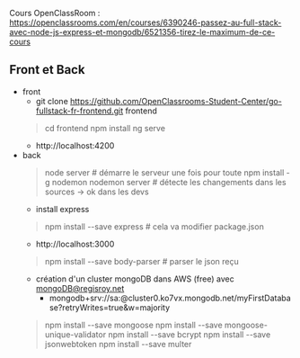 Cours OpenClassRoom : https://openclassrooms.com/en/courses/6390246-passez-au-full-stack-avec-node-js-express-et-mongodb/6521356-tirez-le-maximum-de-ce-cours
## Front et Back
- front
  - git clone https://github.com/OpenClassrooms-Student-Center/go-fullstack-fr-frontend.git frontend
  > cd frontend
  > npm install
  > ng serve
  - http://localhost:4200
- back
  > node server               # démarre le serveur une fois pour toute
  > npm install -g nodemon
  > nodemon server            # détecte les changements dans les sources -> ok dans les devs
  - install express
  > npm install --save express     # cela va modifier package.json
  - http://localhost:3000
  > npm install --save body-parser   # parser le json reçu
  - création d'un cluster mongoDB dans AWS (free) avec mongoDB@regisroy.net
    - mongodb+srv://sa:<password>@cluster0.ko7vx.mongodb.net/myFirstDatabase?retryWrites=true&w=majority 
  > npm install --save mongoose
  > npm install --save mongoose-unique-validator
  > npm install --save bcrypt
  > npm install --save jsonwebtoken
  > npm install --save multer
  > 

